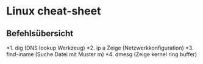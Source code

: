 # Linux cheat-sheet
## Befehlsübersicht


*1. dig <host> (DNS lookup Werkzeug)
*2. ip a Zeige (Netzwerkkonfiguration)
*3. find<ort>-iname<m> (Suche Datei mit Muster m)
*4.  dmesg (Zeige kernel ring buffer)
